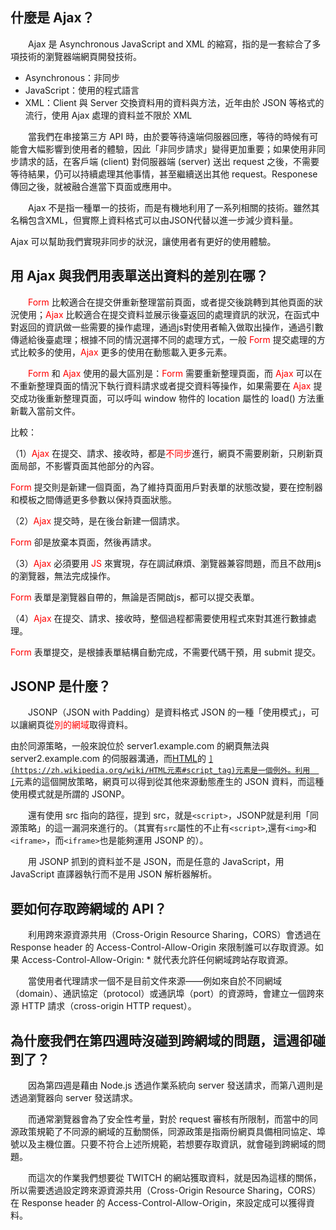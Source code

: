 ## 什麼是 Ajax？

　　Ajax 是 Asynchronous JavaScript and XML 的縮寫，指的是一套綜合了多項技術的瀏覽器端網頁開發技術。

* Asynchronous：非同步
* JavaScript：使用的程式語言
* XML：Client 與 Server 交換資料用的資料與方法，近年由於 JSON 等格式的流行，使用 Ajax 處理的資料並不限於 XML

　　當我們在串接第三方 API 時，由於要等待遠端伺服器回應，等待的時候有可能會大幅影響到使用者的體驗，因此「非同步請求」變得更加重要；如果使用非同步請求的話，在客戶端 (client) 對伺服器端 (server) 送出 request 之後，不需要等待結果，仍可以持續處理其他事情，甚至繼續送出其他 request。Responese 傳回之後，就被融合進當下頁面或應用中。

　　Ajax 不是指一種單一的技術，而是有機地利用了一系列相關的技術。雖然其名稱包含XML，但實際上資料格式可以由JSON代替以進一步減少資料量。

Ajax 可以幫助我們實現非同步的狀況，讓使用者有更好的使用體驗。

## 用 Ajax 與我們用表單送出資料的差別在哪？

　　<font color=#FF0000>Form</font> 比較適合在提交併重新整理當前頁面，或者提交後跳轉到其他頁面的狀況使用；<font color=#FF0000>Ajax</font> 比較適合在提交資料並展示後臺返回的處理資訊的狀況，在函式中對返回的資訊做一些需要的操作處理，通過js對使用者輸入做取出操作，通過引數傳遞給後臺處理；根據不同的情況選擇不同的處理方式，一般 <font color=#FF0000>Form</font> 提交處理的方式比較多的使用，<font color=#FF0000>Ajax</font> 更多的使用在動態載入更多元素。

　　<font color=#FF0000>Form</font> 和 <font color=#FF0000>Ajax</font> 使用的最大區別是：<font color=#FF0000>Form</font> 需要重新整理頁面，而 <font color=#FF0000>Ajax</font> 可以在不重新整理頁面的情況下執行資料請求或者提交資料等操作，如果需要在 <font color=#FF0000>Ajax</font> 提交成功後重新整理頁面，可以呼叫 window 物件的 location 屬性的 load() 方法重新載入當前文件。

比較：

（1）<font color=#FF0000>Ajax</font> 在提交、請求、接收時，都是<font color=#FF0000>不同步</font>進行，網頁不需要刷新，只刷新頁面局部，不影響頁面其他部分的內容。

<font color=#FF0000>Form</font> 提交則是新建一個頁面，為了維持頁面用戶對表單的狀態改變，要在控制器和模板之間傳遞更多參數以保持頁面狀態。

（2）<font color=#FF0000>Ajax</font> 提交時，是在後台新建一個請求。

<font color=#FF0000>Form</font> 卻是放棄本頁面，然後再請求。

（3）<font color=#FF0000>Ajax</font> 必須要用 <font color=#FF0000>JS</font> 來實現，存在調試麻煩、瀏覽器兼容問題，而且不啟用js的瀏覽器，無法完成操作。

<font color=#FF0000>Form</font> 表單是瀏覽器自帶的，無論是否開啟js，都可以提交表單。

（4）<font color=#FF0000>Ajax</font> 在提交、請求、接收時，整個過程都需要使用程式來對其進行數據處理。

<font color=#FF0000>Form</font> 表單提交，是根據表單結構自動完成，不需要代碼干預，用 submit 提交。

## JSONP 是什麼？

　　JSONP（JSON with Padding）是資料格式 JSON 的一種「使用模式」，可以讓網頁從<font color=#FF0000>別的網域</font>取得資料。

由於同源策略，一般來說位於 server1.example.com 的網頁無法與 server2.example.com 的伺服器溝通，而[HTML](https://zh.wikipedia.org/wiki/HTML)的 [``](https://zh.wikipedia.org/wiki/HTML元素#script_tag)元素是一個例外。利用  [``](https://zh.wikipedia.org/wiki/HTML元素#script_tag)元素的這個開放策略，網頁可以得到從其他來源動態產生的 JSON 資料，而這種使用模式就是所謂的 JSONP。

　　還有使用 src 指向的路徑，提到 src，就是`<script>`，JSONP就是利用「同源策略」的這一漏洞來進行的。（其實有`src`屬性的不止有`<script>`,還有`<img>`和`<iframe>`，而`<iframe>`也是能夠運用 JSONP 的）。

　　用 JSONP 抓到的資料並不是 JSON，而是任意的 JavaScript，用 JavaScript 直譯器執行而不是用 JSON 解析器解析。

## 要如何存取跨網域的 API？

　　利用跨來源資源共用（Cross-Origin Resource Sharing，CORS）會透過在 Response header 的 Access-Control-Allow-Origin 來限制誰可以存取資源。如果 Access-Control-Allow-Origin: * 就代表允許任何網域跨站存取資源。

　　當使用者代理請求一個不是目前文件來源——例如來自於不同網域（domain）、通訊協定（protocol）或通訊埠（port）的資源時，會建立一個跨來源 HTTP 請求（cross-origin HTTP request）。

## 為什麼我們在第四週時沒碰到跨網域的問題，這週卻碰到了？

　　因為第四週是藉由 Node.js 透過作業系統向 server 發送請求，而第八週則是透過瀏覽器向 server 發送請求。

　　而通常瀏覽器會為了安全性考量，對於 request 審核有所限制，而當中的同源政策規範了不同源的網域的互動關係，同源政策是指兩份網頁具備相同協定、埠號以及主機位置。只要不符合上述所規範，若想要存取資訊，就會碰到跨網域的問題。

　　而這次的作業我們想要從 TWITCH 的網站獲取資料，就是因為這樣的關係，所以需要透過設定跨來源資源共用（Cross-Origin Resource Sharing，CORS）在 Response header 的 Access-Control-Allow-Origin，來設定成可以獲得資料。